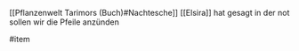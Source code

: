 [[Pflanzenwelt Tarimors (Buch)#Nachtesche]]
[[Elsira]] hat gesagt in der not sollen wir die Pfeile anzünden

#item
